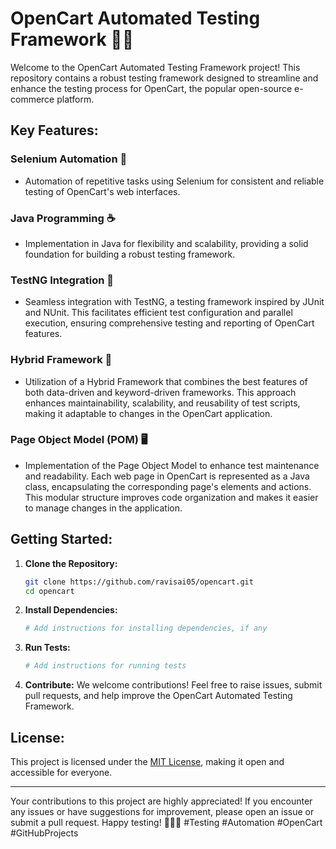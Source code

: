 # OpenCart Automated Testing Framework 🛒✨

Welcome to the OpenCart Automated Testing Framework project! This repository contains a robust testing framework designed to streamline and enhance the testing process for OpenCart, the popular open-source e-commerce platform.

## Key Features:

### Selenium Automation 🔧
- Automation of repetitive tasks using Selenium for consistent and reliable testing of OpenCart's web interfaces.

### Java Programming ☕
- Implementation in Java for flexibility and scalability, providing a solid foundation for building a robust testing framework.

### TestNG Integration 📝
- Seamless integration with TestNG, a testing framework inspired by JUnit and NUnit. This facilitates efficient test configuration and parallel execution, ensuring comprehensive testing and reporting of OpenCart features.

### Hybrid Framework 🔄
- Utilization of a Hybrid Framework that combines the best features of both data-driven and keyword-driven frameworks. This approach enhances maintainability, scalability, and reusability of test scripts, making it adaptable to changes in the OpenCart application.

### Page Object Model (POM) 🖥️
- Implementation of the Page Object Model to enhance test maintenance and readability. Each web page in OpenCart is represented as a Java class, encapsulating the corresponding page's elements and actions. This modular structure improves code organization and makes it easier to manage changes in the application.

## Getting Started:

1. **Clone the Repository:**
   ```bash
   git clone https://github.com/ravisai05/opencart.git
   cd opencart
   ```

2. **Install Dependencies:**
   ```bash
   # Add instructions for installing dependencies, if any
   ```

3. **Run Tests:**
   ```bash
   # Add instructions for running tests
   ```

4. **Contribute:**
   We welcome contributions! Feel free to raise issues, submit pull requests, and help improve the OpenCart Automated Testing Framework.

## License:

This project is licensed under the [MIT License](LICENSE), making it open and accessible for everyone.

---

Your contributions to this project are highly appreciated! If you encounter any issues or have suggestions for improvement, please open an issue or submit a pull request. Happy testing! 🚀👨‍💻 #Testing #Automation #OpenCart #GitHubProjects
